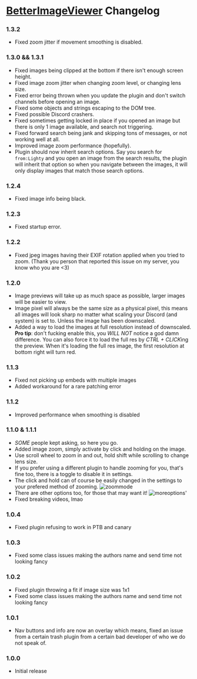# [BetterImageViewer](https://1lighty.github.io/BetterDiscordStuff/?plugin=BetterImageViewer "BetterImageViewer") Changelog
### 1.3.2
- Fixed zoom jitter if movement smoothing is disabled.

### 1.3.0 && 1.3.1
- Fixed images being clipped at the bottom if there isn't enough screen height.
- Fixed image zoom jitter when changing zoom level, or changing lens size.
- Fixed error being thrown when you update the plugin and don't switch channels before opening an image.
- Fixed some objects and strings escaping to the DOM tree.
- Fixed possible Discord crashers.
- Fixed sometimes getting locked in place if you opened an image but there is only 1 image available, and search not triggering.
- Fixed forward search being jank and skipping tons of messages, or not working well at all.
- Improved image zoom performance (hopefully).
- Plugin should now inherit search options. Say you search for `from:Lighty` and you open an image from the search results, the plugin will inherit that option so when you navigate between the images, it will only display images that match those search options.

### 1.2.4
- Fixed image info being black.

### 1.2.3
- Fixed startup error.

### 1.2.2
- Fixed jpeg images having their EXIF rotation applied when you tried to zoom. (Thank you person that reported this issue on my server, you know who you are <3)

### 1.2.0
- Image previews will take up as much space as possible, larger images will be easier to view.
- Image pixel will always be the same size as a physical pixel, this means all images will look sharp no matter what scaling your Discord (and system) is set to. Unless the image has been downscaled.
- Added a way to load the images at full resolution instead of downscaled.  
**Pro tip**: don't fucking enable this, you *WILL NOT* notice a god damn difference. You can also force it to load the full res by *CTRL + CLICK*ing the preview. When it's loading the full res image, the first resolution at bottom right will turn red.

### 1.1.3
- Fixed not picking up embeds with multiple images
- Added workaround for a rare patching error

### 1.1.2
- Improved performance when smoothing is disabled

### 1.1.0 & 1.1.1
- *SOME* people kept asking, so here you go.
- Added image zoom, simply activate by click and holding on the image.
- Use scroll wheel to zoom in and out, hold shift while scrolling to change lens size.
- If you prefer using a different plugin to handle zooming for you, that's fine too, there is a toggle to disable it in settings.
- The click and hold can of course be easily changed in the settings to your prefered method of zooming.
![zoommode](https://i.imgur.com/A8HjQb9.png)
- There are other options too, for those that may want it!
![moreoptions](https://i.imgur.com/JGNe7Re.png)'
- Fixed breaking videos, lmao
### 1.0.4
- Fixed plugin refusing to work in PTB and canary

### 1.0.3
- Fixed some class issues making the authors name and send time not looking fancy

### 1.0.2
- Fixed plugin throwing a fit if image size was 1x1
- Fixed some class issues making the authors name and send time not looking fancy

### 1.0.1
- Nav buttons and info are now an overlay which means, fixed an issue from a certain trash plugin from a certain bad developer of who we do not speak of.

### 1.0.0
- Initial release
